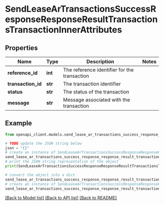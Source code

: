 # SendLeaseArTransactionsSuccessResponseResponseResultTransactionsTransactionInnerAttributes


## Properties

Name | Type | Description | Notes
------------ | ------------- | ------------- | -------------
**reference_id** | **int** | The reference identifier for the transaction | 
**transaction_id** | **str** | The transaction identifier | 
**status** | **str** | The status of the transaction | 
**message** | **str** | Message associated with the transaction | 

## Example

```python
from openapi_client.models.send_lease_ar_transactions_success_response_response_result_transactions_transaction_inner_attributes import SendLeaseArTransactionsSuccessResponseResponseResultTransactionsTransactionInnerAttributes

# TODO update the JSON string below
json = "{}"
# create an instance of SendLeaseArTransactionsSuccessResponseResponseResultTransactionsTransactionInnerAttributes from a JSON string
send_lease_ar_transactions_success_response_response_result_transactions_transaction_inner_attributes_instance = SendLeaseArTransactionsSuccessResponseResponseResultTransactionsTransactionInnerAttributes.from_json(json)
# print the JSON string representation of the object
print(SendLeaseArTransactionsSuccessResponseResponseResultTransactionsTransactionInnerAttributes.to_json())

# convert the object into a dict
send_lease_ar_transactions_success_response_response_result_transactions_transaction_inner_attributes_dict = send_lease_ar_transactions_success_response_response_result_transactions_transaction_inner_attributes_instance.to_dict()
# create an instance of SendLeaseArTransactionsSuccessResponseResponseResultTransactionsTransactionInnerAttributes from a dict
send_lease_ar_transactions_success_response_response_result_transactions_transaction_inner_attributes_from_dict = SendLeaseArTransactionsSuccessResponseResponseResultTransactionsTransactionInnerAttributes.from_dict(send_lease_ar_transactions_success_response_response_result_transactions_transaction_inner_attributes_dict)
```
[[Back to Model list]](../README.md#documentation-for-models) [[Back to API list]](../README.md#documentation-for-api-endpoints) [[Back to README]](../README.md)


